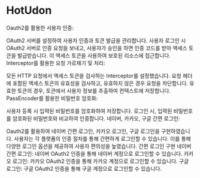 # HotUdon


Oauth2를 활용한 사용자 인증:

OAuth2 서버를 설정하여 사용자 인증과 토큰 발급을 관리합니다.
사용자 로그인 시 OAuth2 서버로 인증 요청을 보내고, 사용자가 승인을 하면 인증 코드를 받아 액세스 토큰을 발급받습니다.
이 액세스 토큰을 사용하여 보호된 리소스에 접근합니다.
Interceptor를 활용한 요청 가로채기 및 처리:

모든 HTTP 요청에서 액세스 토큰을 검사하는 Interceptor를 설정했습니다.
요청 헤더에 포함된 액세스 토큰의 유효성을 검사하고, 유효하지 않은 경우 요청을 차단합니다.
유효한 토큰의 경우, 토큰에서 사용자 정보를 추출하여 컨텍스트에 저장합니다.
PassEncoder를 활용한 비밀번호 암호화:

사용자 등록 시 입력된 비밀번호를 암호화하여 저장합니다.
로그인 시, 입력된 비밀번호를 암호화된 비밀번호와 비교하여 인증합니다.
네이버, 카카오, 구글 간편 로그인:

Oauth2를 활용하여 네이버 간편 로그인, 카카오 로그인, 구글 로그인을 구현하였습니다.
사용자는 각 플랫폼의 인증 절차를 통해 간편하게 로그인할 수 있습니다.
이를 통해 다양한 로그인 옵션을 제공하여 사용자 편의성을 높였습니다.
간편 로그인 구현
네이버 간편 로그인: 네이버 OAuth2 인증을 통해 네이버 계정으로 로그인할 수 있습니다.
카카오 로그인: 카카오 OAuth2 인증을 통해 카카오 계정으로 로그인할 수 있습니다.
구글 로그인: 구글 OAuth2 인증을 통해 구글 계정으로 로그인할 수 있습니다.
